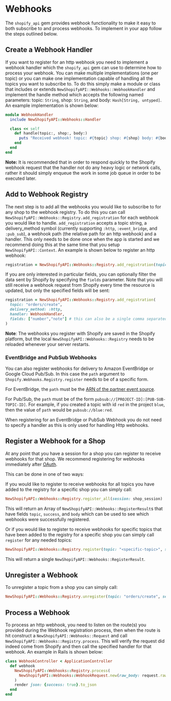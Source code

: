 # Webhooks

The `shopify_api` gem provides webhook functionality to make it easy to both subscribe to and process webhooks. To implement in your app follow the steps outlined below.

## Create a Webhook Handler

If you want to register for an http webhook you need to implement a webhook handler which the `shopify_api` gem can use to determine how to process your webhook. You can make multiple implementations (one per topic) or you can make one implementation capable of handling all the topics you want to subscribe to. To do this simply make a module or class that includes or extends `NewShopifyAPI::Webhooks::WebhookHandler` and implement the handle method which accepts the following named parameters: topic: `String`, shop: `String`, and body: `Hash[String, untyped]`. An example implementation is shown below:

```ruby
module WebhookHandler 
  include NewShopifyAPI::Webhooks::Handler

  class << self
    def handle(topic:, shop:, body:)
      puts "Received webhook! topic: #{topic} shop: #{shop} body: #{body}"
    end
  end
end
```

**Note:** It is recommended that in order to respond quickly to the Shopify webhook request that the handler not do any heavy logic or network calls, rather it should simply enqueue the work in some job queue in order to be executed later.

## Add to Webhook Registry

The next step is to add all the webhooks you would like to subscribe to for any shop to the webhook registry. To do this you can call `NewShopifyAPI::Webhooks::Registry.add_registration` for each webhook you would like to handle. `add_registration` accepts a topic string, a delivery_method symbol (currently supporting `:http`, `:event_bridge`, and `:pub_sub`), a webhook path (the relative path for an http webhook) and a handler. This only needs to be done once when the app is started and we recommend doing this at the same time that you setup `NewShopifyAPI::Context`. An example is shown below to register an http webhook:

```ruby
registration = NewShopifyAPI::Webhooks::Registry.add_registration(topic: "orders/create", delivery_method: :http, handler: WebhookHandler) 
```
If you are only interested in particular fields, you can optionally filter the data sent by Shopify by specifying the `fields` parameter. Note that you will still receive a webhook request from Shopify every time the resource is updated, but only the specified fields will be sent:

```ruby
registration = NewShopifyAPI::Webhooks::Registry.add_registration(
  topic: "orders/create", 
  delivery_method: :http, 
  handler: WebhookHandler, 
  fields: ["number","note"] # this can also be a single comma separated string
) 
```

**Note**: The webhooks you register with Shopify are saved in the Shopify platform, but the local `NewShopifyAPI::Webhooks::Registry` needs to be reloaded whenever your server restarts.

### EventBridge and PubSub Webhooks

You can also register webhooks for delivery to Amazon EventBridge or Google Cloud
Pub/Sub. In this case the `path` argument to
`Shopify.Webhooks.Registry.register` needs to be of a specific form.

For EventBridge, the `path` must be the [ARN of the partner event
source](https://docs.aws.amazon.com/eventbridge/latest/APIReference/API_EventSource.html).

For Pub/Sub, the `path` must be of the form
`pubsub://[PROJECT-ID]:[PUB-SUB-TOPIC-ID]`. For example, if you created a topic
with id `red` in the project `blue`, then the value of `path` would be
`pubsub://blue:red`.

When registering for an EventBridge or PubSub Webhook you do not need to specify a handler as this is only used for handling Http webhooks.

## Register a Webhook for a Shop
At any point that you have a session for a shop you can register to receive webhooks for that shop. We recommend registering for webhooks immediately after [OAuth](./oauth.md).

This can be done in one of two ways:

If you would like to register to receive webhooks for all topics you have added to the registry for a specific shop you can simply call:
```ruby
NewShopifyAPI::Webhooks::Registry.register_all(session: shop_session)
```

This will return an Array of `NewShopifyAPI::Webhooks::RegisterResult`s that have fields `topic`, `success`, and `body` which can be used to see which webhooks were successfully registered.

Or if you would like to register to receive webhooks for specific topics that have been added to the registry for a specific shop you can simply call `register` for any needed topics:
```ruby
NewShopifyAPI::Webhooks::Registry.register(topic: "<specific-topic>", session: shop_session)
```

This will return a single `NewShopifyAPI::Webhooks::RegisterResult`.

## Unregister a Webhook 

To unregister a topic from a shop you can simply call:
```ruby
NewShopifyAPI::Webhooks::Registry.unregister(topic: "orders/create", session: shop_session)
```

## Process a Webhook

To process an http webhook, you need to listen on the route(s) you provided during the Webhook registration process, then when the route is hit construct a `NewShopifyAPI::Webhooks::Request` and call `NewShopifyAPI::Webhooks::Registry.process`. This will verify the request did indeed come from Shopify and then call the specified handler for that webhook. An example in Rails is shown below:

```ruby
class WebhookController < ApplicationController
  def webhook
    NewShopifyAPI::Webhooks::Registry.process(
      NewShopifyAPI::Webhooks::WebhookRequest.new(raw_body: request.raw_post, headers: request.headers.to_h)
    )
    render json: {success: true}.to_json
  end
end
```

